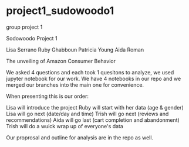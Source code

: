 # project1_sudowoodo1
group project 1 


Sodowoodo Project 1 
 

Lisa Serrano 
Ruby Ghabboun
Patricia Young
Aida Roman


The unveiling of Amazon Consumer Behavior

We asked 4 questions and each took 1 quesitons to analyze, we used jupyter notebook for our work. We have 4 notebooks in our repo and we merged our branches into the main one for convenience. 


When presenting this is our order:

Lisa will introduce the project
Ruby will start with her data (age & gender)
Lisa will go next (date/day and time)
Trish will go next (reviews and recommendations)
Aida will go last (cart completion and abandonment)
Trish will do a wuick wrap up of everyone's data


Our proprosal and outline for analysis are in the repo as well. 
